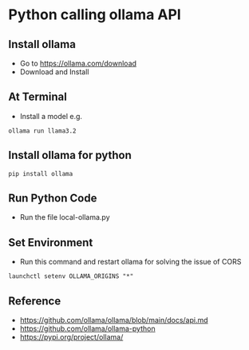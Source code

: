# Python calling ollama API

## Install ollama
*  Go to https://ollama.com/download
*  Download and Install

## At Terminal
*   Install a model e.g.
```
ollama run llama3.2
```

## Install ollama for python
```
pip install ollama
```

## Run Python Code
*  Run the file local-ollama.py

## Set Environment
* Run this command and restart ollama for solving the issue of CORS
```
launchctl setenv OLLAMA_ORIGINS "*"
```

## Reference
*  https://github.com/ollama/ollama/blob/main/docs/api.md
*  https://github.com/ollama/ollama-python
*  https://pypi.org/project/ollama/
